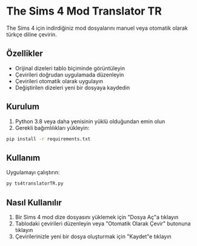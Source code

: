 # The Sims 4 Mod Translator TR

The Sims 4 için indirdiğiniz mod dosyalarını manuel veya otomatik olarak türkçe diline çevirin.

## Özellikler

- Orijinal dizeleri tablo biçiminde görüntüleyin
- Çevirileri doğrudan uygulamada düzenleyin
- Çevirileri otomatik olarak uygulayın
- Değiştirilen dizeleri yeni bir dosyaya kaydedin

## Kurulum

1. Python 3.8 veya daha yenisinin yüklü olduğundan emin olun
2. Gerekli bağımlılıkları yükleyin:
```bash
pip install -r requirements.txt
```

## Kullanım

Uygulamayı çalıştırın:
```bash
py ts4translatorTR.py
```

## Nasıl Kullanılır

1. Bir Sims 4 mod dize dosyasını yüklemek için "Dosya Aç"a tıklayın
2. Tablodaki çevirileri düzenleyin veya "Otomatik Olarak Çevir" butonuna tıklayın
3. Çevirilerinizle yeni bir dosya oluşturmak için "Kaydet"e tıklayın
